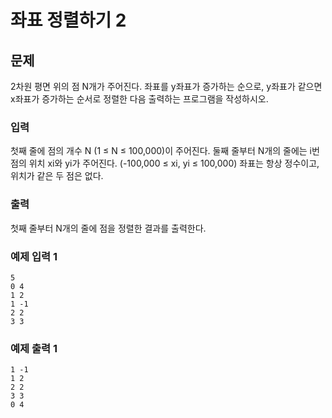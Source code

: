# 좌표 정렬하기 2

## 문제
2차원 평면 위의 점 N개가 주어진다. 좌표를 y좌표가 증가하는 순으로, y좌표가 같으면 x좌표가 증가하는 순서로 정렬한 다음 출력하는 프로그램을 작성하시오.

### 입력
첫째 줄에 점의 개수 N (1 ≤ N ≤ 100,000)이 주어진다. 둘째 줄부터 N개의 줄에는 i번점의 위치 xi와 yi가 주어진다. (-100,000 ≤ xi, yi ≤ 100,000) 좌표는 항상 정수이고, 위치가 같은 두 점은 없다.

### 출력
첫째 줄부터 N개의 줄에 점을 정렬한 결과를 출력한다.

### 예제 입력 1
```
5
0 4
1 2
1 -1
2 2
3 3
```

### 예제 출력 1
```
1 -1
1 2
2 2
3 3
0 4
```
